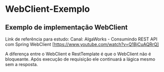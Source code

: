 # WebClient-Exemplo

## Exemplo de implementação WebClient 

Link de referência para estudo: 
Canal: AlgaWorks - Consumindo REST API com Spring WebClient
[https://www.youtube.com/watch?v=Q1BjCuAQRrQ]

A diferença entre o WebClient e RestTemplate é que o WebClient não é bloqueante. Após execução de requisição ele continuará a lágica mesmo sem a resposta. 
